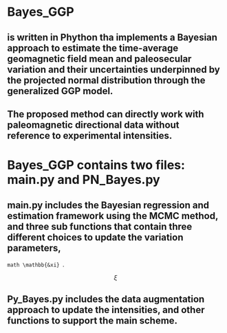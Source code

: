 # Bayes_GGP
## is written in Phython tha implements a Bayesian approach to estimate the time-average geomagnetic field mean and paleosecular variation and their uncertainties underpinned by the projected normal distribution through the generalized GGP model. 
## The proposed method can directly work with paleomagnetic directional data without reference to experimental intensities.
# Bayes_GGP contains two files: main.py and PN_Bayes.py
## main.py includes the Bayesian regression and estimation framework using the MCMC method, and three sub functions that contain three different choices to update the variation parameters, 
```math \mathbb{&xi} ```. 
```math
\xi
```
## Py_Bayes.py includes the data augmentation approach to update the intensities, and other functions to support the main scheme.  

